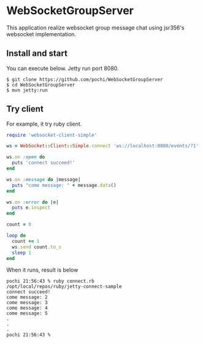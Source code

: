 # WebSocketGroupServer

This application realize websocket group message chat using jsr356's websocket implementation.

## Install and start

You can execute below.
Jetty run port 8080.

```
$ git clone https://github.com/pochi/WebSocketGroupServer
$ cd WebSocketGroupServer
$ mvn jetty:run
```

## Try client

For example, it try ruby client.

```ruby
require 'websocket-client-simple'

ws = WebSocket::Client::Simple.connect 'ws://localhost:8080/events/?1'

ws.on :open do
  puts 'connect succeed!'
end

ws.on :message do |message|
  puts "come message: " + message.data()
end

ws.on :error do |e|
  puts e.inspect
end

count = 0

loop do
  count += 1
  ws.send count.to_s
  sleep 1
end
```

When it runs, result is below

```
pochi 21:56:43 % ruby connect.rb                                                                            /opt/local/repos/ruby/jetty-connect-sample
connect succeed!
come message: 2
come message: 3
come message: 4
come message: 5
.
.
.
pochi 21:56:43 %
```